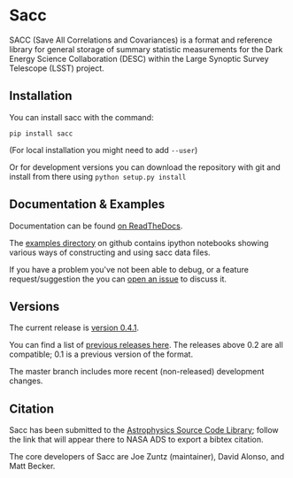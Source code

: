 Sacc
====

SACC (Save All Correlations and Covariances) is a format and reference library for general storage
of summary statistic measurements for the Dark Energy Science Collaboration (DESC) within the Large Synoptic
Survey Telescope (LSST) project.


Installation
------------

You can install sacc with the command:

``pip install sacc``

(For local installation you might need to add `--user`)

Or for development versions you can download the repository with git and install from there using ``python setup.py install``


Documentation & Examples
------------------------

Documentation can be found [on ReadTheDocs](https://sacc.readthedocs.io/en/latest/).

The [examples directory](https://github.com/LSSTDESC/sacc/tree/master/examples) on github contains ipython notebooks showing various ways of constructing and using sacc data files.

If you have a problem you've not been able to debug, or a feature request/suggestion the you can [open an issue](https://github.com/LSSTDESC/sacc/issues) to discuss it.

Versions
--------

The current release is [version 0.4.1](https://github.com/LSSTDESC/sacc/releases/tag/0.4.1).

You can find a list of [previous releases here](https://github.com/LSSTDESC/sacc/releases).  The releases above 0.2 are all compatible; 0.1 is a previous version of the format.

The master branch includes more recent (non-released) development changes.


Citation
--------

Sacc has been submitted to the [Astrophysics Source Code Library](https://ascl.net/code/v/2277); follow the link that will appear there to NASA ADS to export a bibtex citation.

The core developers of Sacc are Joe Zuntz (maintainer), David Alonso, and Matt Becker.
